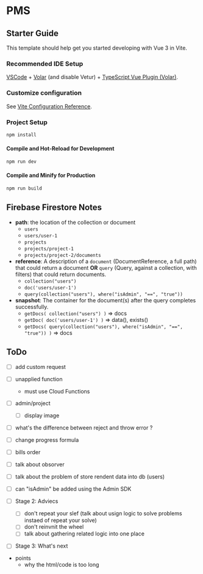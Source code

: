 # PMS

## Starter Guide

This template should help get you started developing with Vue 3 in Vite.

### Recommended IDE Setup

[VSCode](https://code.visualstudio.com/) + [Volar](https://marketplace.visualstudio.com/items?itemName=Vue.volar) (and disable Vetur) + [TypeScript Vue Plugin (Volar)](https://marketplace.visualstudio.com/items?itemName=Vue.vscode-typescript-vue-plugin).

### Customize configuration

See [Vite Configuration Reference](https://vitejs.dev/config/).

### Project Setup

```sh
npm install
```

#### Compile and Hot-Reload for Development

```sh
npm run dev
```

#### Compile and Minify for Production

```sh
npm run build
```

## Firebase Firestore Notes

- **path**: the location of the collection or document
  - `users`
  - `users/user-1`
  - `projects`
  - `projects/project-1`
  - `projects/project-2/documents`
- **reference**: A description of a `document` (DocumentReference, a full path) that could return a document **OR** `query` (Query, against a collection, with filters) that could return documents.
  - `collection("users")`
  - `doc('users/user-1')`
  - `query(collection("users"), where("isAdmin", "==", "true"))`
- **snapshot**: The container for the document(s) after the query completes successfully.
  - `getDocs( collection("users") )` => docs
  - `getDoc( doc('users/user-1') )` => data(), exists()
  - `getDocs( query(collection("users"), where("isAdmin", "==", "true")) )` => docs

## ToDo

- [ ] add custom request
- [ ] unapplied function
  - must use Cloud Functions

- [ ] admin/project
  - [ ] display image
- [ ] what's the difference between reject and throw error ?

- [ ] change progress formula
- [ ] bills order

- [ ] talk about obsorver
- [ ] talk about the problem of store rendent data into db (users)
- [ ] can "isAdmin" be added using the Admin SDK

- [ ] Stage 2: Adviecs
  - [ ] don't repeat your slef (talk about usign logic to solve problems instaed of repeat your solve)
  - [ ] don't reinvnit the wheel
  - [ ] talk about gathering related logic into one place

- [ ] Stage 3: What's next

- points
  - why the html/code is too long